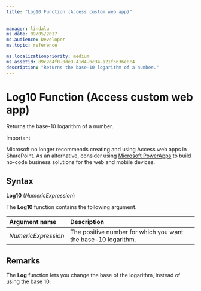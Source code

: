 ```yaml
---
title: "Log10 Function (Access custom web app)"
 
 
manager: lindalu
ms.date: 09/05/2017
ms.audience: Developer
ms.topic: reference
  
ms.localizationpriority: medium
ms.assetid: 89c2d4f0-0de9-41d4-bc34-a21f5636e8c4
description: "Returns the base-10 logarithm of a number."
---
```


# Log10 Function (Access custom web app)

Returns the base-10 logarithm of a number.
  
> [!IMPORTANT]
> Microsoft no longer recommends creating and using Access web apps in SharePoint. As an alternative, consider using [Microsoft PowerApps](https://powerapps.microsoft.com/) to build no-code business solutions for the web and mobile devices. 
  
## Syntax

 **Log10** (*NumericExpression*) 
  
The **Log10** function contains the following argument. 
  
|**Argument name**|**Description**|
|:-----|:-----|
| *NumericExpression*  <br/> |The positive number for which you want the base-10 logarithm. |
   
## Remarks

The **Log** function lets you change the base of the logarithm, instead of using the base 10. 
  

